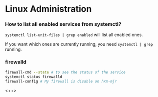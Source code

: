 # Linux Administration

### How to list all enabled services from systemctl?

`systemctl list-unit-files | grep enabled` will list all enabled ones.

If you want which ones are currently running, you need `systemctl | grep` running.

### firewalld
```sh
firewall-cmd --state # to see the status of the service
systemctl status firewalld 
firewall-config # My firewall is disable on hxm-mjr
```

<++>
